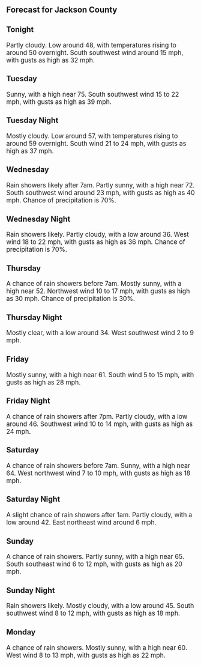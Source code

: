 <div>
   <h2>Forecast for Jackson County</h2>
   <p>
      <div style="font-size:120%">
         <h3>Tonight</h3>Partly cloudy. Low around 48, with temperatures rising to around 50 overnight. South southwest wind around 15 mph, with gusts
         as high as 32 mph.<br></div>
   </p>
   <p>
      <div style="font-size:120%">
         <h3>Tuesday</h3>Sunny, with a high near 75. South southwest wind 15 to 22 mph, with gusts as high as 39 mph.<br></div>
   </p>
   <p>
      <div style="font-size:120%">
         <h3>Tuesday Night</h3>Mostly cloudy. Low around 57, with temperatures rising to around 59 overnight. South wind 21 to 24 mph, with gusts as high
         as 37 mph.<br></div>
   </p>
   <p>
      <div style="font-size:120%">
         <h3>Wednesday</h3>Rain showers likely after 7am. Partly sunny, with a high near 72. South southwest wind around 23 mph, with gusts as high as
         40 mph. Chance of precipitation is 70%.<br></div>
   </p>
   <p>
      <div style="font-size:120%">
         <h3>Wednesday Night</h3>Rain showers likely. Partly cloudy, with a low around 36. West wind 18 to 22 mph, with gusts as high as 36 mph. Chance of
         precipitation is 70%.<br></div>
   </p>
   <p>
      <div style="font-size:120%">
         <h3>Thursday</h3>A chance of rain showers before 7am. Mostly sunny, with a high near 52. Northwest wind 10 to 17 mph, with gusts as high as
         30 mph. Chance of precipitation is 30%.<br></div>
   </p>
   <p>
      <div style="font-size:120%">
         <h3>Thursday Night</h3>Mostly clear, with a low around 34. West southwest wind 2 to 9 mph.<br></div>
   </p>
   <p>
      <div style="font-size:120%">
         <h3>Friday</h3>Mostly sunny, with a high near 61. South wind 5 to 15 mph, with gusts as high as 28 mph.<br></div>
   </p>
   <p>
      <div style="font-size:120%">
         <h3>Friday Night</h3>A chance of rain showers after 7pm. Partly cloudy, with a low around 46. Southwest wind 10 to 14 mph, with gusts as high as
         24 mph.<br></div>
   </p>
   <p>
      <div style="font-size:120%">
         <h3>Saturday</h3>A chance of rain showers before 7am. Sunny, with a high near 64. West northwest wind 7 to 10 mph, with gusts as high as 18
         mph.<br></div>
   </p>
   <p>
      <div style="font-size:120%">
         <h3>Saturday Night</h3>A slight chance of rain showers after 1am. Partly cloudy, with a low around 42. East northeast wind around 6 mph.<br></div>
   </p>
   <p>
      <div style="font-size:120%">
         <h3>Sunday</h3>A chance of rain showers. Partly sunny, with a high near 65. South southeast wind 6 to 12 mph, with gusts as high as 20 mph.<br></div>
   </p>
   <p>
      <div style="font-size:120%">
         <h3>Sunday Night</h3>Rain showers likely. Mostly cloudy, with a low around 45. South southwest wind 8 to 12 mph, with gusts as high as 18 mph.<br></div>
   </p>
   <p>
      <div style="font-size:120%">
         <h3>Monday</h3>A chance of rain showers. Mostly sunny, with a high near 60. West wind 8 to 13 mph, with gusts as high as 22 mph.<br></div>
   </p>
</div>